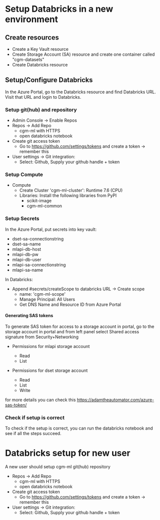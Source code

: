 # Setup Databricks in a new environment

## Create resources

* Create a Key Vault resource
* Create Storage Account (SA) resource and create one container called "cgm-datasets"
* Create Databricks resource

## Setup/Configure Databricks

In the Azure Portal, go to the Databricks resource and find Databricks URL.
Visit that URL and login to Databricks.

### Setup git(hub) and repository

* Admin Console -> Enable Repos
* Repos -> Add Repo
	* cgm-ml with HTTPS
	* open databricks notebook
* Create git access token
	* Go to https://github.com/settings/tokens and create a token -> remember this
* User settings -> Git integration:
	* Select: Github, Supply your github handle + token

### Setup Compute

* Compute
    * Create Cluster 'cgm-ml-cluster': Runtime 7.6 (CPU)
	* Libraries: Install the following libraries from PyPI
		* scikit-image
		* cgm-ml-common

### Setup Secrets

In the Azure Portal, put secrets into key vault:

* dset-sa-connectionstring
* dset-sa-name
* mlapi-db-host
* mlapi-db-pw
* mlapi-db-user
* mlapi-sa-connectionstring
* mlapi-sa-name

In Databricks:

* Append #secrets/createScope to databricks URL -> Create scope
	* name: 'cgm-ml-scope'
	* Manage Principal: All Users
  	* Get DNS Name and Resource ID from Azure Portal
    
#### Generating SAS tokens

To generate SAS token for access to a storage account in portal, go to the storage account in portal and from left panel select Shared access signature from Security+Networking

* Permissions for mlapi storage account
    * Read
    * List

* Permissions for dset storage account
    * Read
    * List
    * Write

for more details you can check this https://adamtheautomator.com/azure-sas-token/

### Check if setup is correct

To check if the setup is correct, you can run the databricks notebook and see if all the steps succeed.


# Databricks setup for new user

A new user should setup cgm-ml git(hub) repository

* Repos -> Add Repo
	* cgm-ml with HTTPS
	* open databricks notebook
* Create git access token
	* Go to https://github.com/settings/tokens and create a token -> remember this
* User settings -> Git integration:
	* Select: Github, Supply your github handle + token
